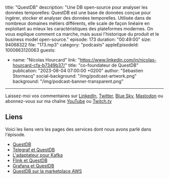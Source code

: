 title: "QuestDB"
description: "Une DB open-source pour analyser les données temporelles: QuestDB est une base de données conçue pour ingérer, stocker et analyser des données temporelles. Utilisée dans de nombreux domaines métiers différents, elle scale de façon linéaire en exploitant au mieux les caractéristiques des plateformes modernes. On vous explique comment ca marche, mais aussi l'historique du produit et le business model open-source."
episode: 173
duration: "00:49:00"
size: 94068322
file: "173.mp3"
category: "podcasts"
appleEpisodeId: 1000663120063
guests:
  - name: "Nicolas Hourcard"
    link: "https://www.linkedin.com/in/nicolas-hourcard-cfa-b7349b37/"
    title: "co-foundateur de QuestDB"
publication: "2023-08-04 07:00:00 +0200"
author: "Sébastien Stormacq"
social-background: "/img/podcast-artwork.png"
background: "/img/podcast-banner-transparent.png"
---

Laissez-moi vos commentaires sur [LinkedIn](https://www.linkedin.com/in/sebastienstormacq/), [Twitter](https://twitter.com/sebsto), [Blue Sky](https://bsky.app/profile/sebsto.bsky.social), [Mastodon](https://awscommunity.social/@sebsto) ou abonnez-vous sur ma chaîne [YouTube](https://www.youtube.com/sebsto) ou [Twitch.tv](https://www.twitch.tv/sebAWS)

## Liens

Voici les liens vers les pages des services dont nous avons parlé dans l'épisode.

- [QuestDB](https://questdb.io)
- [Telegraf et QuestDB](https://questdb.io/blog/2021/07/09/telegraf-and-questdb-for-storing-metrics-in-a-timeseries-database/)
- [L'adaptateur pour Kafka](https://github.com/questdb/kafka-questdb-connector)
- [Flink et QuestDB](https://questdb.io/docs/third-party-tools/flink/)
- [Grafana et QuestDB](https://questdb.io/docs/third-party-tools/grafana/)
- [QuestDB sur la marketplace AWS](https://aws.amazon.com/marketplace/pp/prodview-cddeafdirexw6?sr=0-1&ref_=beagle&applicationId=AWSMPContessa)